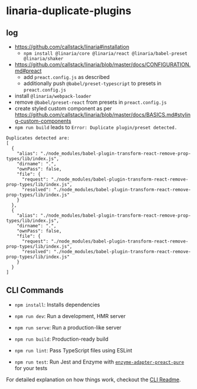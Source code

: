 # linaria-duplicate-plugins

## log
- https://github.com/callstack/linaria#installation
    - ```npm install @linaria/core @linaria/react @linaria/babel-preset @linaria/shaker```
- https://github.com/callstack/linaria/blob/master/docs/CONFIGURATION.md#preact
    - add `preact.config.js` as described
    - additionally push `@babel/preset-typescript` to presets in `preact.config.js`
- install `@linaria/webpack-loader`
- remove `@babel/preset-react` from presets in `preact.config.js`
- create styled custom component as per https://github.com/callstack/linaria/blob/master/docs/BASICS.md#styling-custom-components
- ```npm run build``` leads to `Error: Duplicate plugin/preset detected.`
```
Duplicates detected are:
[
  {
    "alias": "./node_modules/babel-plugin-transform-react-remove-prop-types/lib/index.js",
    "dirname": ".",
    "ownPass": false,
    "file": {
      "request": "./node_modules/babel-plugin-transform-react-remove-prop-types/lib/index.js",
      "resolved": "./node_modules/babel-plugin-transform-react-remove-prop-types/lib/index.js"
    }
  },
  {
    "alias": "./node_modules/babel-plugin-transform-react-remove-prop-types/lib/index.js",
    "dirname": ".",
    "ownPass": false,
    "file": {
      "request": "./node_modules/babel-plugin-transform-react-remove-prop-types/lib/index.js",
      "resolved": "./node_modules/babel-plugin-transform-react-remove-prop-types/lib/index.js"
    }
  }
]
```

## CLI Commands
*   `npm install`: Installs dependencies

*   `npm run dev`: Run a development, HMR server

*   `npm run serve`: Run a production-like server

*   `npm run build`: Production-ready build

*   `npm run lint`: Pass TypeScript files using ESLint

*   `npm run test`: Run Jest and Enzyme with
    [`enzyme-adapter-preact-pure`](https://github.com/preactjs/enzyme-adapter-preact-pure) for
    your tests


For detailed explanation on how things work, checkout the [CLI Readme](https://github.com/developit/preact-cli/blob/master/README.md).
